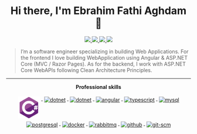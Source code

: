 <h1 align="center">Hi there, I'm Ebrahim Fathi Aghdam 👋</h1>

<p align="center"> 
 <a href="https://twitter.com/efathiaghdam" alt="efathiaghdam twitter">
   <img src="https://img.shields.io/badge/-@efathiaghdam-%231DA1F2?style=flat-square&logo=twitter&logoColor=ffffff" />
 </a>
 <a href="https://github.com/efathiaghdam" alt="efathiaghdam github">
   <img src="https://img.shields.io/badge/-@efathiaghdam-%23181717?style=flat-square&logo=github" />
 </a>
 <a href="https://www.linkedin.com/in/efathiaghdam/" alt="efathiaghdam linkedin">
   <img src="https://img.shields.io/badge/-efathiaghdam-blue?style=flat-square&logo=Linkedin&logoColor=white&link=https://www.linkedin.com/in/efathiaghdam" />
 </a>
 <a href="https://efathiaghdam.com" alt="efathiaghdam blog">
   <img src="https://img.shields.io/badge/efathiaghdam.com-brightgreen?style=flat-square" />
 </a>
</p>

> I’m a software engineer specializing in building Web Applications. For the frontend I love building WebApplication using Angular & ASP.NET Core (MVC / Razor Pages). As for the backend, I work with ASP.NET Core WebAPIs following Clean Architecture Principles. 

---

<p align="center"> 
 <strong>
  Professional skills
  </strong>
</p>

<p align="center">
  <a href="https://dotnet.microsoft.com/">
    <img src="https://raw.githubusercontent.com/devicons/devicon/master/icons/csharp/csharp-original.svg" alt="csharp" height="60" style="vertical-align:top; margin:4px;"
  </a>
  <a href="https://dotnet.microsoft.com/">
    <img src="https://www.vectorlogo.zone/logos/dotnet/dotnet-ar21.svg" height="60px" alt="dotnet" style="vertical-align:top; margin:4px;">
  </a>
  <a href="https://dotnet.microsoft.com/">
    <img src="https://upload.wikimedia.org/wikipedia/commons/e/ee/.NET_Core_Logo.svg" height="60px" alt="dotnet" style="vertical-align:top; margin:4px;">
  </a>
  <a href="https://angular.io">
    <img src="https://www.vectorlogo.zone/logos/angular/angular-ar21.svg" height="60px" alt="angular" style="vertical-align:top; margin:4px;">
  </a>
  <a href="https://www.typescriptlang.org/">
    <img src="https://www.vectorlogo.zone/logos/typescriptlang/typescriptlang-ar21.svg" height="60px" alt="typescript" style="vertical-align:top; margin:4px;">
  </a>  
  <a href="https://www.mysql.com/">
    <img src="https://www.vectorlogo.zone/logos/mysql/mysql-horizontal.svg" height="60px" alt="mysql" style="vertical-align:top; margin:4px">
  </a>
 <a href="https://www.postgresql.org/">
    <img src="https://www.vectorlogo.zone/logos/postgresql/postgresql-horizontal.svg" height="60px" alt="postgresql" style="vertical-align:top; margin:4px">
  </a>
  <a href="https://hub.docker.com/">
    <img src="https://www.vectorlogo.zone/logos/docker/docker-ar21.svg" height="60px" alt="docker" style="vertical-align:top; margin:4px">
  </a>
   <a href="https://www.rabbitmq.com">
    <img src="https://www.vectorlogo.zone/logos/rabbitmq/rabbitmq-ar21.svg" height="60px" alt="rabbitmq" style="vertical-align:top; margin:4px">
  </a>
  <a href="https://www.github.com">
    <img src="https://www.vectorlogo.zone/logos/github/github-ar21.svg" height="60px" alt="github" style="vertical-align:top; margin:4px">
  </a>
  <a href="https://www.git.com">
    <img src="https://www.vectorlogo.zone/logos/git-scm/git-scm-ar21.svg" height="60px" alt="git-scm" style="vertical-align:top; margin:4px">
  </a>
</p>
<br/>
